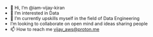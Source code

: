 - 👋 Hi, I’m @iam-vijay-kiran
- 👀 I’m interested in Data
- 🌱 I’m currently upskills myself in the field of Data Engineering
- I’m looking to collaborate on open mind and ideas sharing people
- 📫 How to reach me vijay_aws@proton.me

<!---
iam-vijay-kiran/iam-vijay-kiran is a ✨ special ✨ repository because its `README.md` (this file) appears on your GitHub profile.
You can click the Preview link to take a look at your changes.
--->

